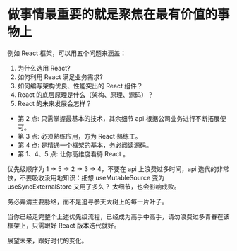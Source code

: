 
# 做事情最重要的就是聚焦在最有价值的事物上
例如 React 框架，可以用五个问题来涵盖：
1. 为什么选用 React? 
2. 如何利用 React 满足业务需求? 
3. 如何编写架构优良、性能突出的 React 组件？
4. React 的底层原理是什么（架构、原理、源码）？
5. React 的未来发展会怎样？

- 第 2 点: 只需掌握最基本的技术，其余细节 api 根据公司业务进行不断拓展便可。
- 第 3 点: 必须熟练应用，方为 React 熟练工。
- 第 4 点: 是精通一个框架的基本，务必阅读源码。
- 第 1、4、5 点: 让你高维度看待 React 。 

优先级顺序为 1 -> 5 -> 2 -> 3 -> 4，不要在 api 上浪费过多时间，api 迭代的非常快，不要吸收没用地知识：细想 useMutableSource 变为 useSyncExternalStore 又用了多久？ 太细节，也会影响成败。

务必弄清主要脉络，而不是追寻参天大树上的每一片叶子。

当你已经走完整个上述优先级流程，已经成为高手中高手，请勿浪费过多青春在该框架上，只需跟好 React 版本迭代就好。

展望未来，跟好时代的变化。